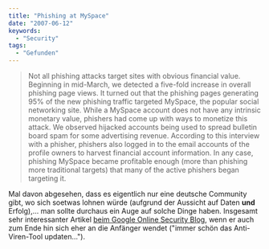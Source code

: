 ```yaml
---
title: "Phishing at MySpace"
date: "2007-06-12"
keywords:
  - "Security"
tags:
  - "Gefunden"
---
```


> Not all phishing attacks target sites with obvious financial value. Beginning in mid-March, we detected a five-fold increase in overall phishing page views. It turned out that the phishing pages generating 95% of the new phishing traffic targeted MySpace, the popular social networking site. While a MySpace account does not have any intrinsic monetary value, phishers had come up with ways to monetize this attack. We observed hijacked accounts being used to spread bulletin board spam for some advertising revenue. According to this interview with a phisher, phishers also logged in to the email accounts of the profile owners to harvest financial account information. In any case, phishing MySpace became profitable enough (more than phishing more traditional targets) that many of the active phishers began targeting it.

Mal davon abgesehen, dass es eigentlich nur eine deutsche Community gibt, wo sich soetwas lohnen würde (aufgrund der Aussicht auf Daten **und** Erfolg),… man sollte durchaus ein Auge auf solche Dinge haben. Insgesamt sehr interessanter Artikel [beim Google Online Security Blog](http://googleonlinesecurity.blogspot.com/2007/06/thwarting-large-scale-phishing-attack.html), wenn er auch zum Ende hin sich eher an die Anfänger wendet ("immer schön das Anti-Viren-Tool updaten…").
